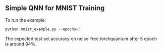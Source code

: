 ## Simple QNN for MNIST Training

To run the example:
```python
python mnist_example.py --epochs=5
```

The expected test set accuracy on noise-free torchquantum after 5 epoch is around 84%.
